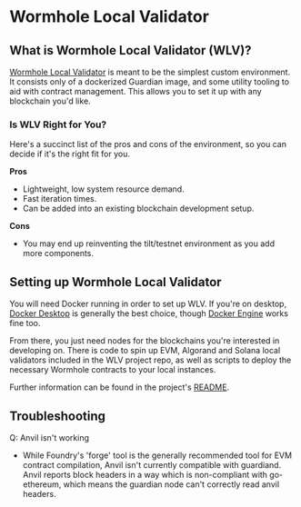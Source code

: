 # Wormhole Local Validator

## What is Wormhole Local Validator (WLV)?

[Wormhole Local Validator](https://github.com/wormhole-foundation/xdapp-book/tree/main/projects/wormhole-local-validator) is meant to be the simplest custom environment. It consists only of a dockerized Guardian image, and some utility tooling to aid with contract management. This allows you to set it up with any blockchain you'd like.

### Is WLV Right for You?

Here's a succinct list of the pros and cons of the environment, so you can decide if it's the right fit for you.

**Pros**

- Lightweight, low system resource demand.
- Fast iteration times.
- Can be added into an existing blockchain development setup.

**Cons**

- You may end up reinventing the tilt/testnet environment as you add more components.

## Setting up Wormhole Local Validator

You will need Docker running in order to set up WLV. If you're on desktop, [Docker Desktop](https://docs.docker.com/get-docker/) is generally the best choice, though [Docker Engine](https://docs.docker.com/engine/) works fine too.

From there, you just need nodes for the blockchains you're interested in developing on. There is code to spin up EVM, Algorand and Solana local validators included in the WLV project repo, as well as scripts to deploy the necessary Wormhole contracts to your local instances.

Further information can be found in the project's [README](https://github.com/wormhole-foundation/xdapp-book/blob/main/projects/wormhole-local-validator/README.md).

## Troubleshooting

Q: Anvil isn't working

- While Foundry's 'forge' tool is the generally recommended tool for EVM contract compilation, Anvil isn't currently compatible with guardiand. Anvil reports block headers in a way which is non-compliant with go-ethereum, which means the guardian node can't correctly read anvil headers.
